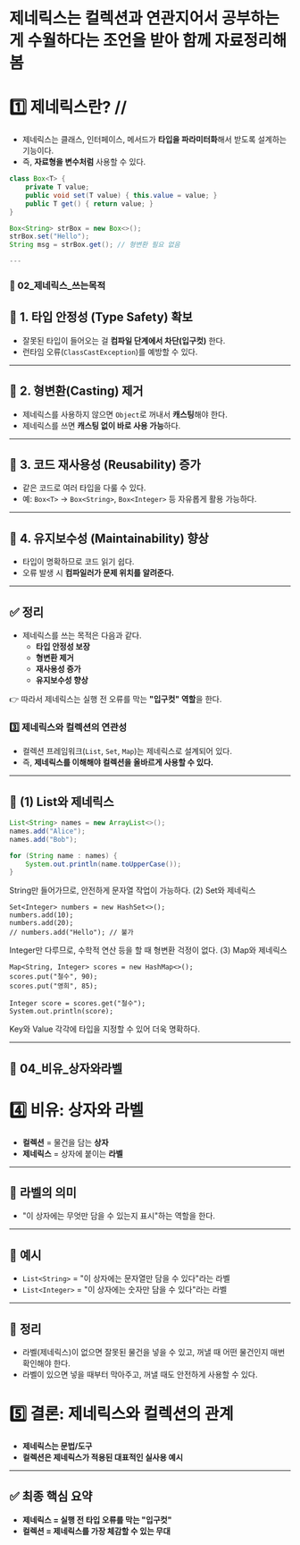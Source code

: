 # 제네릭스는 컬렉션과 연관지어서 공부하는게 수월하다는 조언을 받아 함께 자료정리해봄

# 1️⃣ 제네릭스란? // 

- 제네릭스는 클래스, 인터페이스, 메서드가 **타입을 파라미터화**해서 받도록 설계하는 기능이다.  
- 즉, **자료형을 변수처럼** 사용할 수 있다.  

```java
class Box<T> {
    private T value;
    public void set(T value) { this.value = value; }
    public T get() { return value; }
}

Box<String> strBox = new Box<>();
strBox.set("Hello");
String msg = strBox.get(); // 형변환 필요 없음

---
```
### 🔹 02_제네릭스_쓰는목적


## 🔹 1. 타입 안정성 (Type Safety) 확보
- 잘못된 타입이 들어오는 걸 **컴파일 단계에서 차단(입구컷)** 한다.  
- 런타임 오류(`ClassCastException`)를 예방할 수 있다.  

---

## 🔹 2. 형변환(Casting) 제거
- 제네릭스를 사용하지 않으면 `Object`로 꺼내서 **캐스팅**해야 한다.  
- 제네릭스를 쓰면 **캐스팅 없이 바로 사용 가능**하다.  

---

## 🔹 3. 코드 재사용성 (Reusability) 증가
- 같은 코드로 여러 타입을 다룰 수 있다.  
- 예: `Box<T>` → `Box<String>`, `Box<Integer>` 등 자유롭게 활용 가능하다.  

---

## 🔹 4. 유지보수성 (Maintainability) 향상
- 타입이 명확하므로 코드 읽기 쉽다.  
- 오류 발생 시 **컴파일러가 문제 위치를 알려준다.**  

---

## ✅ 정리
- 제네릭스를 쓰는 목적은 다음과 같다.  
  - **타입 안정성 보장**  
  - **형변환 제거**  
  - **재사용성 증가**  
  - **유지보수성 향상**  

👉 따라서 제네릭스는 실행 전 오류를 막는 **"입구컷" 역할**을 한다.  
### 3️⃣ 제네릭스와 컬렉션의 연관성

- 컬렉션 프레임워크(`List`, `Set`, `Map`)는 제네릭스로 설계되어 있다.  
- 즉, **제네릭스를 이해해야 컬렉션을 올바르게 사용할 수 있다.**  

---

## 🔹 (1) List와 제네릭스
```java
List<String> names = new ArrayList<>();
names.add("Alice");
names.add("Bob");

for (String name : names) {
    System.out.println(name.toUpperCase());
}
```
String만 들어가므로, 안전하게 문자열 작업이 가능하다.
(2) Set와 제네릭스
```
Set<Integer> numbers = new HashSet<>();
numbers.add(10);
numbers.add(20);
// numbers.add("Hello"); // 불가
```

Integer만 다루므로, 수학적 연산 등을 할 때 형변환 걱정이 없다.
(3) Map와 제네릭스
```
Map<String, Integer> scores = new HashMap<>();
scores.put("철수", 90);
scores.put("영희", 85);

Integer score = scores.get("철수");
System.out.println(score);
```

Key와 Value 각각에 타입을 지정할 수 있어 더욱 명확하다.


---

## 🔹 04_비유_상자와라벨

# 4️⃣ 비유: 상자와 라벨

- **컬렉션** = 물건을 담는 **상자**  
- **제네릭스** = 상자에 붙이는 **라벨**  

---

## 🔹 라벨의 의미
- "이 상자에는 무엇만 담을 수 있는지 표시"하는 역할을 한다.  

---

## 🔹 예시
- `List<String>` = "이 상자에는 문자열만 담을 수 있다"라는 라벨  
- `List<Integer>` = "이 상자에는 숫자만 담을 수 있다"라는 라벨  

---

## 🔹 정리
- 라벨(제네릭스)이 없으면 잘못된 물건을 넣을 수 있고, 꺼낼 때 어떤 물건인지 매번 확인해야 한다.  
- 라벨이 있으면 넣을 때부터 막아주고, 꺼낼 때도 안전하게 사용할 수 있다.  


# 5️⃣ 결론: 제네릭스와 컬렉션의 관계

- **제네릭스는 문법/도구**  
- **컬렉션은 제네릭스가 적용된 대표적인 실사용 예시**  

---

## ✅ 최종 핵심 요약
- **제네릭스 = 실행 전 타입 오류를 막는 "입구컷"**  
- **컬렉션 = 제네릭스를 가장 체감할 수 있는 무대**  
